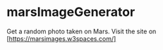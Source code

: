 # marsImageGenerator
Get a random photo taken on Mars. Visit the site on [https://marsimages.w3spaces.com/]
